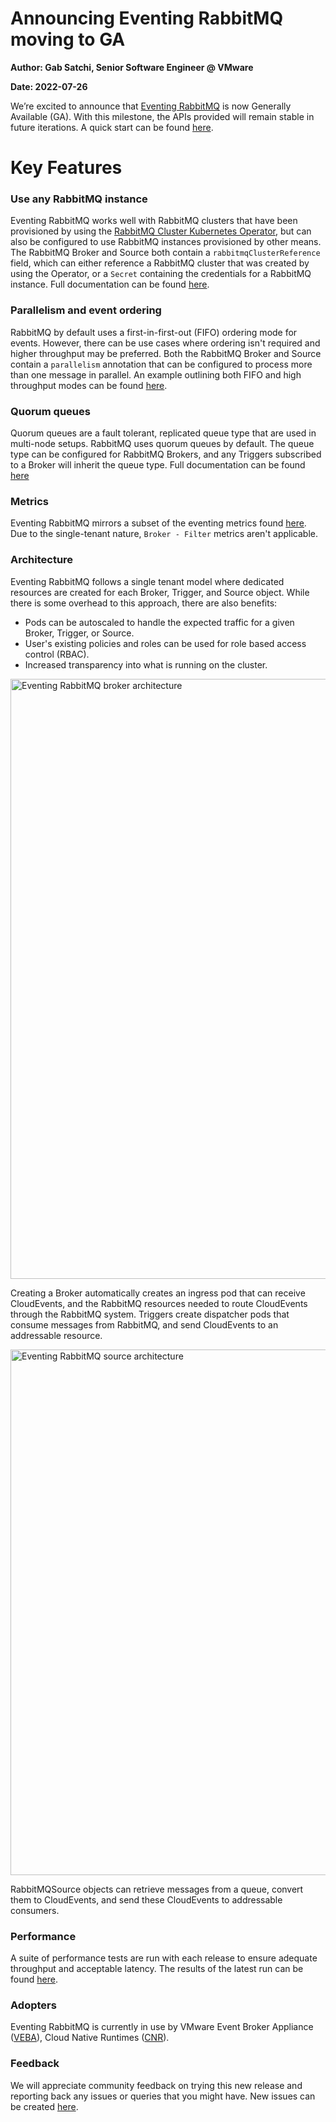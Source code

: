 # Announcing Eventing RabbitMQ moving to GA

**Author: Gab Satchi, Senior Software Engineer @ VMware**

**Date: 2022-07-26**

We’re excited to announce that [Eventing RabbitMQ](https://github.com/knative-extension/eventing-rabbitmq) is now Generally Available (GA). With this milestone, the APIs provided will remain stable in future iterations.
A quick start can be found [here](https://knative.dev/docs/eventing/broker/rabbitmq-broker/).

# Key Features

### Use any RabbitMQ instance

Eventing RabbitMQ works well with RabbitMQ clusters that have been provisioned by using the [RabbitMQ Cluster Kubernetes Operator](https://github.com/rabbitmq/cluster-operator), but can also be configured to use RabbitMQ instances provisioned by other means.
The RabbitMQ Broker and Source both contain a `rabbitmqClusterReference` field, which can either reference a RabbitMQ cluster that was created by using the Operator, or a `Secret` containing the credentials for a RabbitMQ instance.
Full documentation can be found [here](https://github.com/knative-extension/eventing-rabbitmq/tree/49787466f88b21fe022216a13c8321b334f92dc4/samples/external-cluster).

### Parallelism and event ordering

RabbitMQ by default uses a first-in-first-out (FIFO) ordering mode for events. However, there can be use cases where ordering isn't required and higher throughput may be preferred.
Both the RabbitMQ Broker and Source contain a `parallelism` annotation that can be configured to process more than one message in parallel.
An example outlining both FIFO and high throughput modes can be found [here](https://github.com/knative-extension/eventing-rabbitmq/tree/49787466f88b21fe022216a13c8321b334f92dc4/samples/trigger-customizations).

### Quorum queues

Quorum queues are a fault tolerant, replicated queue type that are used in multi-node setups. RabbitMQ uses quorum queues by default.
The queue type can be configured for RabbitMQ Brokers, and any Triggers subscribed to a Broker will inherit the queue type.
Full documentation can be found [here](https://github.com/knative-extension/eventing-rabbitmq/tree/e6b6312a660698edf8daffa6b1c7274c1e3951a4/samples/quick-setup)

### Metrics

Eventing RabbitMQ mirrors a subset of the eventing metrics found [here](https://knative.dev/docs/eventing/observability/metrics/eventing-metrics/). Due to the single-tenant nature, `Broker - Filter` metrics aren't applicable.

### Architecture

Eventing RabbitMQ follows a single tenant model where dedicated resources are created for each Broker, Trigger, and Source object. While there is some overhead to this approach, there are also benefits:
- Pods can be autoscaled to handle the expected traffic for a given Broker, Trigger, or Source.
- User's existing policies and roles can be used for role based access control (RBAC).
- Increased transparency into what is running on the cluster.

<img src="/blog/articles/images/eventing-rabbitmq-architecture-broker.png" alt="Eventing RabbitMQ broker architecture" width="960"/>

Creating a Broker automatically creates an ingress pod that can receive CloudEvents, and the RabbitMQ resources needed to route CloudEvents through the RabbitMQ system. Triggers create dispatcher pods that consume messages from RabbitMQ, and send CloudEvents to an addressable resource.

<img src="/blog/articles/images/eventing-rabbitmq-architecture-source.png" alt="Eventing RabbitMQ source architecture" width="841"/>

RabbitMQSource objects can retrieve messages from a queue, convert them to CloudEvents, and send these CloudEvents to addressable consumers.


### Performance

A suite of performance tests are run with each release to ensure adequate throughput and acceptable latency. The results of the latest run can be found [here](https://github.com/knative-extension/eventing-rabbitmq/tree/49787466f88b21fe022216a13c8321b334f92dc4/test/performance/results/release-v1.6).

### Adopters

Eventing RabbitMQ is currently in use by VMware Event Broker Appliance ([VEBA](https://flings.vmware.com/vmware-event-broker-appliance)), Cloud Native Runtimes ([CNR](https://docs.vmware.com/en/Cloud-Native-Runtimes-for-VMware-Tanzu/1.3/tanzu-cloud-native-runtimes/GUID-cnr-overview.html)).

### Feedback

We will appreciate community feedback on trying this new release and reporting back any issues or queries that you might have. New issues can be created [here](https://github.com/knative-extension/eventing-rabbitmq/issues/new/choose).

